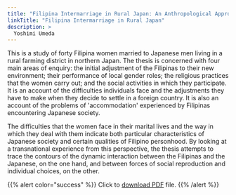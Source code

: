 ```yaml
---
title: "Filipina Intermarriage in Rural Japan: An Anthropological Approach"
linkTitle: "Filipina Intermarriage in Rural Japan"
description: >
  Yoshimi Umeda
---
```

This is a study of forty Filipina women married to Japanese men living in a rural farming district in northern Japan. The thesis is concerned with four main areas of enquiry: the initial adjustment of the Filipinas to their new environment; their performance of local gender roles; the religious practices that the women carry out; and the social activities in which they participate. It is an account of the difficulties individuals face and the adjustments they have to make when they decide to settle in a foreign country.  It is also an account of the problems of 'accommodation' experienced by Filipinas encountering Japanese society.

The difficulties that the women face in their marital lives and the way in which they deal with them indicate both particular characteristics of Japanese society and certain qualities of Filipino personhood. By looking at a transnational experience from this perspective, the thesis attempts to trace the contours of the dynamic interaction between the Filipinas and the Japanese, on the one hand, and between forces of social reproduction and individual choices, on the other.

{{% alert color="success" %}}
Click to [download PDF](https://timog.org/static/pdf/filipina-intermarriage-in-rural-japan.pdf) file.
{{% /alert %}}

